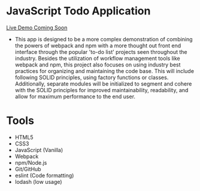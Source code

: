 # JavaScript Todo Application

[Live Demo Coming Soon]()

-  This app is designed to be a more complex demonstration of combining the powers of webpack and npm with a more thought out front end interface through the popular 'to-do list' projects seen throughout the industry.  Besides the utilization of workflow management tools like webpack and npm, this project also focuses on using industry best practices for organizing and maintaining the code base.  This will include following SOLID principles, using factory functions or classes.  Additionally, separate modules will be initialized to segment and cohere with the SOLID principles for improved maintainability, readability, and allow for maximum performance to the end user.

# Tools #

* HTML5
* CSS3
* JavaScript (Vanilla)
* Webpack
* npm/Node.js
* Git/GitHub
* eslint (Code formatting)
* lodash (low usage)